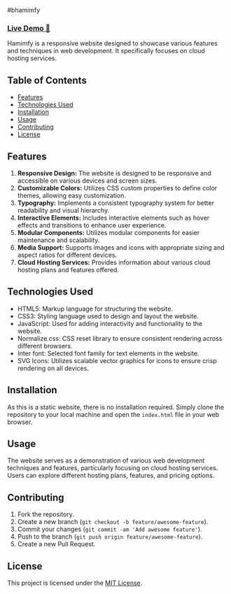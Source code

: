 #bhamimfy
### [Live Demo 🚀](https://hamimfy.vercel.app/)


Hamimfy is a responsive website designed to showcase various features and techniques in web development. It specifically focuses on cloud hosting services.

## Table of Contents

- [Features](#features)
- [Technologies Used](#technologies-used)
- [Installation](#installation)
- [Usage](#usage)
- [Contributing](#contributing)
- [License](#license)

## Features

1. **Responsive Design:** The website is designed to be responsive and accessible on various devices and screen sizes.
2. **Customizable Colors:** Utilizes CSS custom properties to define color themes, allowing easy customization.
3. **Typography:** Implements a consistent typography system for better readability and visual hierarchy.
4. **Interactive Elements:** Includes interactive elements such as hover effects and transitions to enhance user experience.
5. **Modular Components:** Utilizes modular components for easier maintenance and scalability.
6. **Media Support:** Supports images and icons with appropriate sizing and aspect ratios for different devices.
7. **Cloud Hosting Services:** Provides information about various cloud hosting plans and features offered.

## Technologies Used

- HTML5: Markup language for structuring the website.
- CSS3: Styling language used to design and layout the website.
- JavaScript: Used for adding interactivity and functionality to the website.
- Normalize.css: CSS reset library to ensure consistent rendering across different browsers.
- Inter font: Selected font family for text elements in the website.
- SVG Icons: Utilizes scalable vector graphics for icons to ensure crisp rendering on all devices.

## Installation

As this is a static website, there is no installation required. Simply clone the repository to your local machine and open the `index.html` file in your web browser.

## Usage

The website serves as a demonstration of various web development techniques and features, particularly focusing on cloud hosting services. Users can explore different hosting plans, features, and pricing options.

## Contributing

1. Fork the repository.
2. Create a new branch (`git checkout -b feature/awesome-feature`).
3. Commit your changes (`git commit -am 'Add awesome feature'`).
4. Push to the branch (`git push origin feature/awesome-feature`).
5. Create a new Pull Request.

## License

This project is licensed under the [MIT License](LICENSE).
